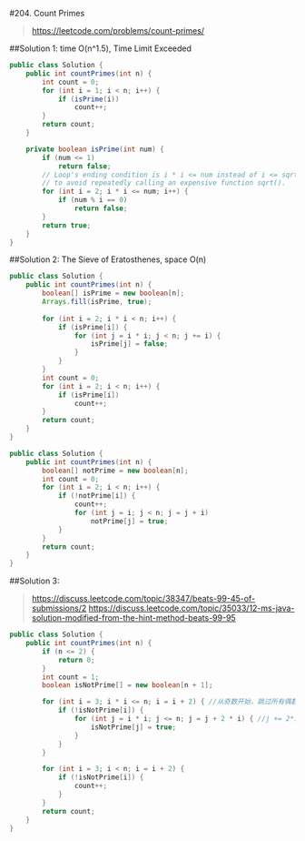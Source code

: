 #204. Count Primes
> https://leetcode.com/problems/count-primes/

##Solution 1: time O(n^1.5), Time Limit Exceeded
```java
public class Solution {
    public int countPrimes(int n) {
        int count = 0;
        for (int i = 1; i < n; i++) {
            if (isPrime(i))
                count++;
        }
        return count;
    }

    private boolean isPrime(int num) {
        if (num <= 1)
            return false;
        // Loop's ending condition is i * i <= num instead of i <= sqrt(num)
        // to avoid repeatedly calling an expensive function sqrt().
        for (int i = 2; i * i <= num; i++) {
            if (num % i == 0)
                return false;
        }
        return true;
    }
}
```

##Solution 2: The Sieve of Eratosthenes, space O(n)
```java
public class Solution {
    public int countPrimes(int n) {
        boolean[] isPrime = new boolean[n];
        Arrays.fill(isPrime, true);
        
        for (int i = 2; i * i < n; i++) {
            if (isPrime[i]) {
                for (int j = i * i; j < n; j += i) {
                    isPrime[j] = false;
                }
            }
        }
        int count = 0;
        for (int i = 2; i < n; i++) {
            if (isPrime[i])
                count++;
        }
        return count;
    }
}
```

```java
public class Solution {
    public int countPrimes(int n) {
        boolean[] notPrime = new boolean[n];
        int count = 0;
        for (int i = 2; i < n; i++) {
            if (!notPrime[i]) {
                count++;
                for (int j = i; j < n; j = j + i)
                    notPrime[j] = true;
            }
        }
        return count;
    }
}
```

##Solution 3:
> https://discuss.leetcode.com/topic/38347/beats-99-45-of-submissions/2
> https://discuss.leetcode.com/topic/35033/12-ms-java-solution-modified-from-the-hint-method-beats-99-95

```java
public class Solution {
    public int countPrimes(int n) {
        if (n <= 2) {
            return 0;
        }
        int count = 1;
        boolean isNotPrime[] = new boolean[n + 1];

        for (int i = 3; i * i <= n; i = i + 2) { //从奇数开始，跳过所有偶数
            if (!isNotPrime[i]) {
                for (int j = i * i; j <= n; j = j + 2 * i) { //j += 2*i 跳过偶数
                    isNotPrime[j] = true;
                }
            }
        }

        for (int i = 3; i < n; i = i + 2) {
            if (!isNotPrime[i]) {
                count++;
            }
        }
        return count;
    }
}
```
